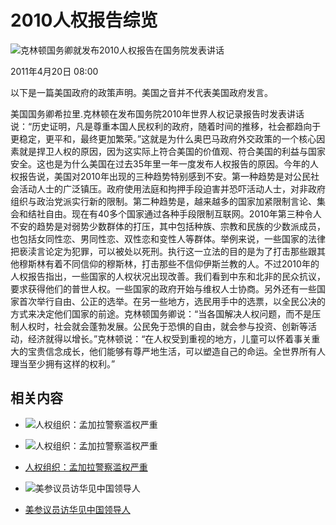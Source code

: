 # 2010人权报告综览

![克林顿国务卿就发布2010人权报告在国务院发表讲话](https://gdb.voanews.com/715796be-78f5-40e3-9f65-a0969ff4fe65_w1023_r1_s.jpg)

2011年4月20日 08:00

以下是一篇美国政府的政策声明。美国之音并不代表美国政府发言。

美国国务卿希拉里.克林顿在发布国务院2010年世界人权记录报告时发表讲话说：“历史证明，凡是尊重本国人民权利的政府，随着时间的推移，社会都趋向于更稳定，更平和，最终更加繁荣。”这就是为什么奥巴马政府外交政策的一个核心因素就是捍卫人权的原因，因为这实际上符合美国的价值观、符合美国的利益与国家安全。这也是为什么美国在过去35年里一年一度发布人权报告的原因。今年的人权报告说，美国对2010年出现的三种趋势特别感到不安。第一种趋势是对公民社会活动人士的广泛镇压。政府使用法庭和拘押手段迫害并恐吓活动人士，对非政府组织与政治党派实行新的限制。第二种趋势是，越来越多的国家加紧限制言论、集会和结社自由。现在有40多个国家通过各种手段限制互联网。2010年第三种令人不安的趋势是对弱势少数群体的打压，其中包括种族、宗教和民族的少数派成员，也包括女同性恋、男同性恋、双性恋和变性人等群体。举例来说，一些国家的法律把亵渎言论定为犯罪，可以被处以死刑。执行这一立法的目的是为了打击那些跟其他穆斯林有着不同信仰的穆斯林，打击那些不信仰伊斯兰教的人。不过2010年的人权报告指出，一些国家的人权状况出现改善。我们看到中东和北非的民众抗议，要求获得他们的普世人权。一些国家的政府开始与维权人士协商。另外还有一些国家首次举行自由、公正的选举。在另一些地方，选民用手中的选票，以全民公决的方式来决定他们国家的前途。克林顿国务卿说：“当各国解决人权问题，而不是压制人权时，社会就会蓬勃发展。公民免于恐惧的自由，就会参与投资、创新等活动，经济就得以增长。”克林顿说：“在人权受到重视的地方，儿童可以怀着事关重大的宝贵信念成长，他们能够有尊严地生活，可以塑造自己的命运。全世界所有人理当至少拥有这样的权利。”

## 相关内容

- ![人权组织：孟加拉警察滥权严重](https://gdb.voanews.com/38CEF907-F6F1-40A7-AC67-CDE6A3271344_w100_r1.png)
- ![人权组织：孟加拉警察滥权严重](https://gdb.voanews.com/38CEF907-F6F1-40A7-AC67-CDE6A3271344_w144_r1.png)
- [人权组织：孟加拉警察滥权严重](https://www.voachinese.com/a/article-20110510-bangladesh-rights-121553224/838139.html)

- ![美参议员访华见中国领导人](https://gdb.voanews.com/79801af2-7788-4946-aff9-600f766b7533_w100_r1.jpg)
- [美参议员访华见中国领导人](https://www.voachinese.com/a/article-20110421-us-congressional-delegation-in-china-120348684/780893.html)